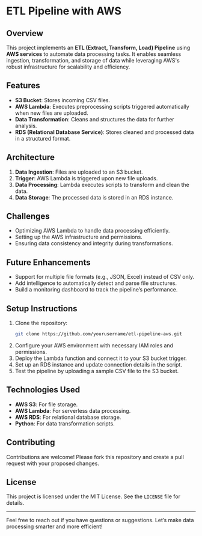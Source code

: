 # ETL Pipeline with AWS

## Overview
This project implements an **ETL (Extract, Transform, Load) Pipeline** using **AWS services** to automate data processing tasks. It enables seamless ingestion, transformation, and storage of data while leveraging AWS's robust infrastructure for scalability and efficiency.

## Features
- **S3 Bucket**: Stores incoming CSV files.
- **AWS Lambda**: Executes preprocessing scripts triggered automatically when new files are uploaded.
- **Data Transformation**: Cleans and structures the data for further analysis.
- **RDS (Relational Database Service)**: Stores cleaned and processed data in a structured format.

## Architecture
1. **Data Ingestion**: Files are uploaded to an S3 bucket.
2. **Trigger**: AWS Lambda is triggered upon new file uploads.
3. **Data Processing**: Lambda executes scripts to transform and clean the data.
4. **Data Storage**: The processed data is stored in an RDS instance.

## Challenges
- Optimizing AWS Lambda to handle data processing efficiently.
- Setting up the AWS infrastructure and permissions.
- Ensuring data consistency and integrity during transformations.

## Future Enhancements
- Support for multiple file formats (e.g., JSON, Excel) instead of CSV only.
- Add intelligence to automatically detect and parse file structures.
- Build a monitoring dashboard to track the pipeline’s performance.

## Setup Instructions
1. Clone the repository:
   ```bash
   git clone https://github.com/yourusername/etl-pipeline-aws.git
   ```
2. Configure your AWS environment with necessary IAM roles and permissions.
3. Deploy the Lambda function and connect it to your S3 bucket trigger.
4. Set up an RDS instance and update connection details in the script.
5. Test the pipeline by uploading a sample CSV file to the S3 bucket.

## Technologies Used
- **AWS S3**: For file storage.
- **AWS Lambda**: For serverless data processing.
- **AWS RDS**: For relational database storage.
- **Python**: For data transformation scripts.

## Contributing
Contributions are welcome! Please fork this repository and create a pull request with your proposed changes.

## License
This project is licensed under the MIT License. See the `LICENSE` file for details.

---
Feel free to reach out if you have questions or suggestions. Let’s make data processing smarter and more efficient!
